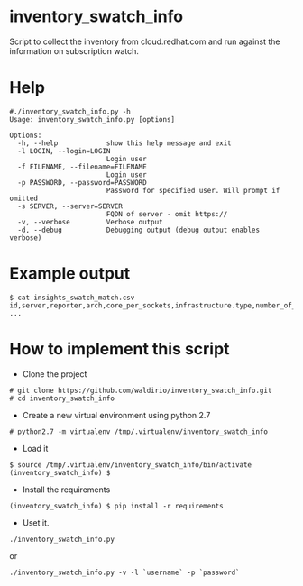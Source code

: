 # inventory_swatch_info
Script to collect the inventory from cloud.redhat.com and run against the information on subscription watch.


# Help
~~~
#./inventory_swatch_info.py -h
Usage: inventory_swatch_info.py [options]

Options:
  -h, --help            show this help message and exit
  -l LOGIN, --login=LOGIN
                        Login user
  -f FILENAME, --filename=FILENAME
                        Login user
  -p PASSWORD, --password=PASSWORD
                        Password for specified user. Will prompt if omitted
  -s SERVER, --server=SERVER
                        FQDN of server - omit https://
  -v, --verbose         Verbose output
  -d, --debug           Debugging output (debug output enables verbose)
~~~


# Example output
~~~
$ cat insights_swatch_match.csv
id,server,reporter,arch,core_per_sockets,infrastructure.type,number_of_cpus,number_of_socket,satellite_managed,subscription_status,satellite_id,hypervisor,sw_inventory_id,sw_cores,sw_display_name,sw_hardware_type,sw_inventory_id,sw_last_seen,sw_measurement_type,sw_number_of_guests,sw_sockets,sw_subscription_manager_id
...
~~~


# How to implement this script
- Clone the project
~~~
# git clone https://github.com/waldirio/inventory_swatch_info.git
# cd inventory_swatch_info
~~~
- Create a new virtual environment using python 2.7
~~~
# python2.7 -m virtualenv /tmp/.virtualenv/inventory_swatch_info
~~~
- Load it
~~~
$ source /tmp/.virtualenv/inventory_swatch_info/bin/activate
(inventory_swatch_info) $
~~~
- Install the requirements
~~~
(inventory_swatch_info) $ pip install -r requirements 
~~~
- Uset it.
~~~
./inventory_swatch_info.py
~~~
or
~~~
./inventory_swatch_info.py -v -l `username` -p `password`
~~~
